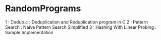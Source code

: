 # RandomPrograms

1 : Dedup.c : Deduplication and Reduplication program in C
2 : Pattern Search : Naive Pattern Search  Simplified
3 : Hashing With Linear Probing : Sample Implementation
